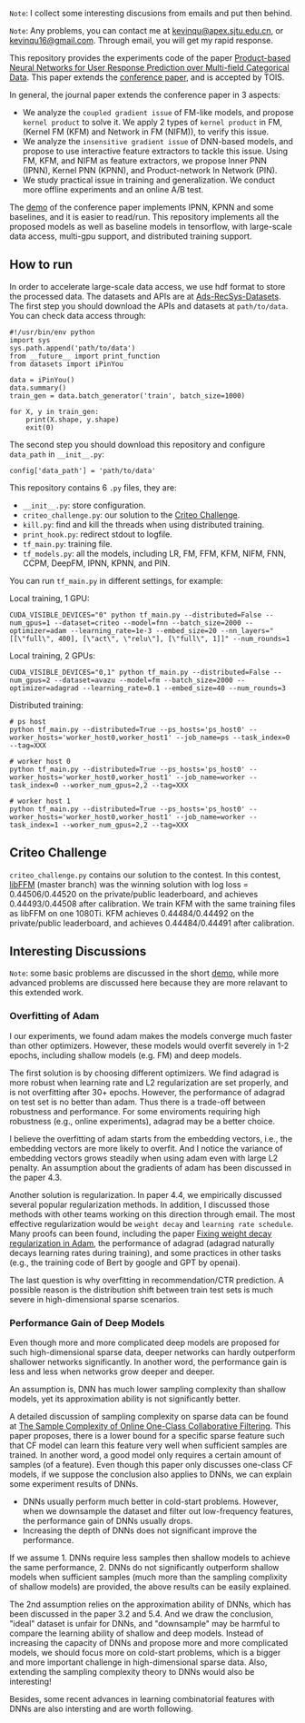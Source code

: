``Note``: I collect some interesting discusions from emails and put then behind.

``Note``: Any problems, you can contact me at [kevinqu@apex.sjtu.edu.cn](kevinqu@apex.sjtu.edu.cn),
or [kevinqu16@gmail.com](kevinqu16@gmail.com).
Through email, you will get my rapid response.

This repository provides the experiments code of the paper [Product-based Neural Networks for
User Response Prediction over Multi-field Categorical Data](https://arxiv.org/abs/1807.00311).
This paper extends the [conference paper](https://arxiv.org/abs/1611.00144), and is accepted by TOIS.

In general, the journal paper extends the conference paper in 3 aspects:
- We analyze the ``coupled gradient issue`` of FM-like models, and propose ``kernel product`` to solve it.
We apply 2 types of ``kernel product`` in FM, (Kernel FM (KFM) and Network in FM (NIFM)), to verify this issue.
- We analyze the ``insensitive gradient issue`` of DNN-based models, and propose to use interactive feature extractors to tackle this issue.
Using FM, KFM, and NIFM as feature extractors, we propose Inner PNN (IPNN), Kernel PNN (KPNN),
and Product-network In Network (PIN).
- We study practical issue in training and generalization. We conduct more offline experiments and an online A/B test.

The [demo](https://github.com/Atomu2014/product-nets) of the conference paper implements IPNN, KPNN and some baselines, and it is easier to read/run.
This repository implements all the proposed models as well as baseline models in tensorflow, with large-scale data access, multi-gpu support, and distributed training support.

## How to run

In order to accelerate large-scale data access, we use hdf format to store the processed data.
The datasets and APIs are at [Ads-RecSys-Datasets](https://github.com/Atomu2014/Ads-RecSys-Datasets).
The first step you should download the APIs and datasets at ``path/to/data``.
You can check data access through:

    #!/usr/bin/env python
    import sys
    sys.path.append('path/to/data')
    from __future__ import print_function
    from datasets import iPinYou

    data = iPinYou()
    data.summary()
    train_gen = data.batch_generator('train', batch_size=1000)

    for X, y in train_gen:
        print(X.shape, y.shape)
        exit(0)

The second step you should download this repository and configure ``data_path`` in ``__init__.py``:

    config['data_path'] = 'path/to/data'

This repository contains 6 ``.py`` files, they are:

- ``__init__.py``: store configuration.
- ``criteo_challenge.py``: our solution to the [Criteo Challenge](https://www.kaggle.com/c/criteo-display-ad-challenge). 
- ``kill.py``: find and kill the threads when using distributed training.
- ``print_hook.py``: redirect stdout to logfile.
- ``tf_main.py``: training file.
- ``tf_models.py``: all the models, including LR, FM, FFM, KFM, NIFM, FNN, CCPM, DeepFM, IPNN, KPNN, and PIN.

You can run ``tf_main.py`` in different settings, for example:

Local training, 1 GPU:

    CUDA_VISIBLE_DEVICES="0" python tf_main.py --distributed=False --num_gpus=1 --dataset=criteo --model=fnn --batch_size=2000 --optimizer=adam --learning_rate=1e-3 --embed_size=20 --nn_layers="[[\"full\", 400], [\"act\", \"relu\"], [\"full\", 1]]" --num_rounds=1

Local training, 2 GPUs:
    
    CUDA_VISIBLE_DEVICES="0,1" python tf_main.py --distributed=False --num_gpus=2 --dataset=avazu --model=fm --batch_size=2000 --optimizer=adagrad --learning_rate=0.1 --embed_size=40 --num_rounds=3

Distributed training:

    # ps host
    python tf_main.py --distributed=True --ps_hosts='ps_host0' --worker_hosts='worker_host0,worker_host1' --job_name=ps --task_index=0 --tag=XXX
    
    # worker host 0
    python tf_main.py --distributed=True --ps_hosts='ps_host0' --worker_hosts='worker_host0,worker_host1' --job_name=worker --task_index=0 --worker_num_gpus=2,2 --tag=XXX

    # worker host 1
    python tf_main.py --distributed=True --ps_hosts='ps_host0' --worker_hosts='worker_host0,worker_host1' --job_name=worker --task_index=1 --worker_num_gpus=2,2 --tag=XXX


## Criteo Challenge
``criteo_challenge.py`` contains our solution to the contest.
In this contest, [libFFM](https://github.com/guestwalk/kaggle-2014-criteo) (master branch) was the winning solution with log loss = 0.44506/0.44520 on the private/public leaderboard, and achieves 0.44493/0.44508 after calibration. We train KFM with the same training files as libFFM on one 1080Ti.
KFM achieves 0.44484/0.44492 on the private/public leaderboard, and achieves 0.44484/0.44491 after calibration.


## Interesting Discussions

``Note``: some basic problems are discussed in the short [demo](https://github.com/Atomu2014/product-nets), while more advanced problems are discussed here because they are more relavant to this extended work.

### Overfitting of Adam

I our experiments, we found adam makes the models converge much faster than other optimizers. However, these models would overfit severely in 1-2 epochs, including shallow models (e.g. FM) and deep models.

The first solution is by choosing different optimizers. We find adagrad is more robust when learning rate and L2 regularization are set properly, and is not overfitting after 30+ epochs. However, the performance of adagrad on test set is no better than adam. Thus there is a trade-off between robustness and performance. For some enviroments requiring high robustness (e.g., online experiments), adagrad may be a better choice.

I believe the overfitting of adam starts from the embedding vectors, i.e., the embedding vectors are more likely to overfit. And I notice the variance of embedding vectors grows steadily when using adam even with large L2 penalty. An assumption about the gradients of adam has been discussed in the paper 4.3.

Another solution is regularization. In paper 4.4, we empirically discussed several popular regularization methods. In addition, I discussed those methods with other teams working on this direction through email. The most effective regularization would be ``weight decay`` and ``learning rate schedule``. Many proofs can been found, including the paper [Fixing weight decay regularization in Adam](https://openreview.net/forum?id=rk6qdGgCZ), the performance of adagrad (adagrad naturally decays learning rates during training), and some practices in other tasks (e.g., the training code of Bert by google and GPT by openai).

The last question is why overfitting in recommendation/CTR prediction. A possible reason is the distribution shift between train test sets is much severe in high-dimensional sparse scenarios.

### Performance Gain of Deep Models

Even though more and more complicated deep models are proposed for such high-dimensional sparse data, deeper networks can hardly outperform shallower networks significantly. In another word, the performance gain is less and less when networks grow deeper and deeper.

An assumption is, DNN has much lower sampling complexity than shallow models, yet its approximation ability is not significantly better.

A detailed discussion of sampling complexity on sparse data can be found at [The Sample Complexity of Online One-Class Collaborative Filtering](https://arxiv.org/abs/1706.00061). This paper proposes, there is a lower bound for a specific sparse feature such that CF model can learn this feature very well when sufficient samples are trained. In another word, a good model only requires a certain amount of samples (of a feature). Even though this paper only discusses one-class CF models, if we suppose the conclusion also applies to DNNs, we can explain some experiment results of DNNs.

- DNNs usually perform much better in cold-start problems. However, when we downsample the dataset and filter out low-frequency features, the performance gain of DNNs usually drops. 
- Increasing the depth of DNNs does not significant improve the performance. 

If we assume 1. DNNs require less samples then shallow models to achieve the same performance, 2. DNNs do not significantly outperform shallow models when sufficient samples (much more than the sampling complixity of shallow models) are provided, the above results can be easily explained.

The 2nd assumption relies on the approximation ability of DNNs, which has been discussed in the paper 3.2 and 5.4. And we draw the conclusion, "ideal" dataset is unfair for DNNs, and "downsample" may be harmful to compare the learning ability of shallow and deep models. Instead of increasing the capacity of DNNs and propose more and more complicated models, we should focus more on cold-start problems, which is a bigger and more important challenge in high-dimensional sparse data. Also, extending the sampling complexity theory to DNNs would also be interesting!

Besides, some recent advances in learning combinatorial features with DNNs are also intersting and are worth following.
